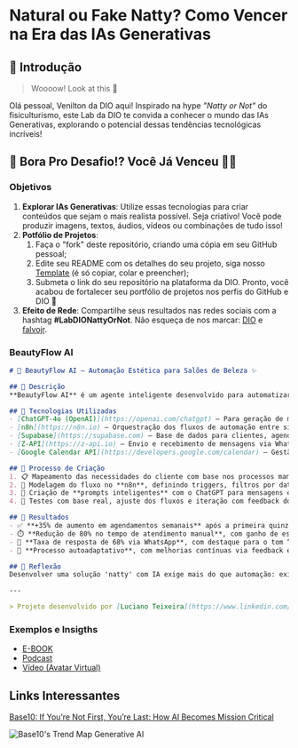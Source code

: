 # Natural ou Fake Natty? Como Vencer na Era das IAs Generativas

## 🚀 Introdução

> Woooow! Look at this 👀

Olá pessoal, Venilton da DIO aqui! Inspirado na hype _"Natty or Not"_ do fisiculturismo, este Lab da DIO te convida a conhecer o mundo das IAs Generativas, explorando o potencial dessas tendências tecnológicas incríveis!

## 🎯 Bora Pro Desafio!? Você Já Venceu 💪🤓

### Objetivos

1. **Explorar IAs Generativas**: Utilize essas tecnologias para criar conteúdos que sejam o mais realista possível. Seja criativo! Você pode produzir imagens, textos, áudios, vídeos ou combinações de tudo isso!
1. **Potfólio de Projetos**:
    1. Faça o "fork" deste repositório, criando uma cópia em seu GitHub pessoal;
    2. Edite seu README com os detalhes do seu projeto, siga nosso [Template](#template) (é só copiar, colar e preencher);
    3. Submeta o link do seu repositório na plataforma da DIO. Pronto, você acabou de fortalecer seu portfólio de projetos nos perfis do GitHub e DIO 🚀
1. **Efeito de Rede**: Compartilhe seus resultados nas redes sociais com a hashtag **#LabDIONattyOrNot**. Não esqueça de nos marcar: [DIO](https://www.linkedin.com/school/dio-makethechange) e [falvojr](https://www.linkedin.com/in/falvojr).

### BeautyFlow AI

```markdown
# 💅 BeautyFlow AI – Automação Estética para Salões de Beleza ✨

## 📒 Descrição  
**BeautyFlow AI** é um agente inteligente desenvolvido para automatizar o atendimento, os agendamentos e o reengajamento de clientes de salões de beleza. Integrado ao WhatsApp, Google Agenda e ferramentas de marketing, o agente proporciona uma experiência fluida, personalizada e com um toque estético irresistível.

## 🤖 Tecnologias Utilizadas  
- [ChatGPT-4o (OpenAI)](https://openai.com/chatgpt) – Para geração de mensagens personalizadas, promoções e reativações.  
- [n8n](https://n8n.io) – Orquestração dos fluxos de automação entre sistemas.  
- [Supabase](https://supabase.com) – Base de dados para clientes, agendamentos e preferências.  
- [Z-API](https://z-api.io) – Envio e recebimento de mensagens via WhatsApp.  
- [Google Calendar API](https://developers.google.com/calendar) – Gestão automática de horários disponíveis e reservas.

## 🧐 Processo de Criação  
1. 📋 Mapeamento das necessidades do cliente com base nos processos manuais existentes.  
2. 🧩 Modelagem do fluxo no **n8n**, definindo triggers, filtros por datas e automações.  
3. 🧠 Criação de **prompts inteligentes** com o ChatGPT para mensagens envolventes e estéticas.  
4. 🧪 Testes com base real, ajuste dos fluxos e iteração com feedback dos usuários finais.

## 🚀 Resultados  
- ✅ **+35% de aumento em agendamentos semanais** após a primeira quinzena de operação.  
- ⏱️ **Redução de 80% no tempo de atendimento manual**, com ganho de escala.  
- 💬 **Taxa de resposta de 68% via WhatsApp**, com destaque para o tom “humano e elegante”.  
- 🔁 **Processo autoadaptativo**, com melhorias contínuas via feedback e logs do n8n.

## 💭 Reflexão  
Desenvolver uma solução 'natty' com IA exige mais do que automação: exige estética, empatia e propósito. O verdadeiro desafio foi tornar cada interação única e acolhedora, respeitando o estilo de cada cliente. A estética aqui está no cuidado com o texto, no momento certo da mensagem, e no respeito ao tempo do cliente. A IA, nesse projeto, foi mais que funcional — ela foi encantadora. 🌷

---

> Projeto desenvolvido por [Luciano Teixeira](https://www.linkedin.com/in/lucianoteixeiraengenheirodedados) | LTConsult 🚀

```

### Exemplos e Insigths

- [E-BOOK](/exemplos/E-BOOK.md)
- [Podcast](/exemplos/PODCAST.md)
- [Vídeo (Avatar Virtual)](/exemplos/VIDEO.md)

## Links Interessantes

[Base10: If You’re Not First, You’re Last: How AI Becomes Mission Critical](https://base10.vc/post/generative-ai-mission-critical/)

![Base10's Trend Map Generative AI](https://github.com/digitalinnovationone/lab-natty-or-not/assets/730492/f4df26e8-f8f7-4419-8252-c69d73ea930c)
